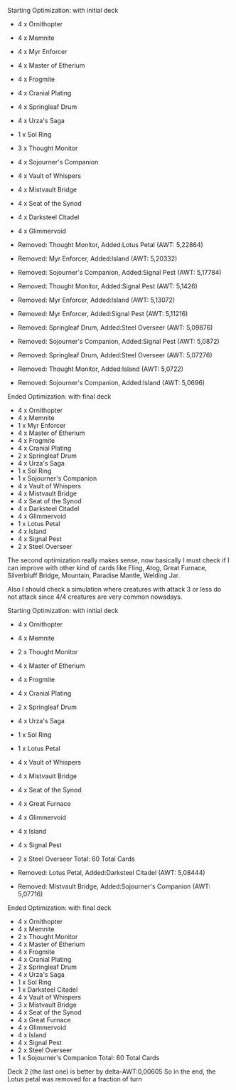 Starting Optimization: with initial deck


 - 4    x Ornithopter
 - 4    x Memnite
 - 4    x Myr Enforcer
 - 4    x Master of Etherium
 - 4    x Frogmite
 - 4    x Cranial Plating
 - 4    x Springleaf Drum
 - 4    x Urza's Saga
 - 1    x Sol Ring
 - 3    x Thought Monitor
 - 4    x Sojourner's Companion
 - 4    x Vault of Whispers
 - 4    x Mistvault Bridge
 - 4    x Seat of the Synod
 - 4    x Darksteel Citadel
 - 4    x Glimmervoid


 - Removed: Thought Monitor, Added:Lotus Petal (AWT: 5,22864)
 - Removed: Myr Enforcer, Added:Island (AWT: 5,20332)
 - Removed: Sojourner's Companion, Added:Signal Pest (AWT: 5,17784)
 - Removed: Thought Monitor, Added:Signal Pest (AWT: 5,1426)
 - Removed: Myr Enforcer, Added:Island (AWT: 5,13072)
 - Removed: Myr Enforcer, Added:Signal Pest (AWT: 5,11216)
 - Removed: Springleaf Drum, Added:Steel Overseer (AWT: 5,09876)
 - Removed: Sojourner's Companion, Added:Signal Pest (AWT: 5,0872)
 - Removed: Springleaf Drum, Added:Steel Overseer (AWT: 5,07276)
 - Removed: Thought Monitor, Added:Island (AWT: 5,0722)
 - Removed: Sojourner's Companion, Added:Island (AWT: 5,0696)


Ended Optimization: with final deck


 - 4    x Ornithopter
 - 4    x Memnite
 - 1    x Myr Enforcer
 - 4    x Master of Etherium
 - 4    x Frogmite
 - 4    x Cranial Plating
 - 2    x Springleaf Drum
 - 4    x Urza's Saga
 - 1    x Sol Ring
 - 1    x Sojourner's Companion
 - 4    x Vault of Whispers
 - 4    x Mistvault Bridge
 - 4    x Seat of the Synod
 - 4    x Darksteel Citadel
 - 4    x Glimmervoid
 - 1    x Lotus Petal
 - 4    x Island
 - 4    x Signal Pest
 - 2    x Steel Overseer

The second optimization really makes sense, now basically I must check if I can
improve with other kind of cards like Fling, Atog, Great Furnace, Silverbluff 
Bridge, Mountain, Paradise Mantle, Welding Jar.

Also I should check a simulation where creatures with attack 3 or less do not 
attack since 4/4 creatures are very common nowadays.


Starting Optimization: with initial deck

 - 4    x Ornithopter
 - 4    x Memnite
 - 2    x Thought Monitor
 - 4    x Master of Etherium
 - 4    x Frogmite
 - 4    x Cranial Plating
 - 2    x Springleaf Drum
 - 4    x Urza's Saga
 - 1    x Sol Ring
 - 1    x Lotus Petal
 - 4    x Vault of Whispers
 - 4    x Mistvault Bridge
 - 4    x Seat of the Synod
 - 4    x Great Furnace
 - 4    x Glimmervoid
 - 4    x Island
 - 4    x Signal Pest
 - 2    x Steel Overseer
Total: 60 Total Cards


 - Removed: Lotus Petal, Added:Darksteel Citadel (AWT: 5,08444)
 - Removed: Mistvault Bridge, Added:Sojourner's Companion (AWT: 5,07716)

Ended Optimization: with final deck

 - 4    x Ornithopter
 - 4    x Memnite
 - 2    x Thought Monitor
 - 4    x Master of Etherium
 - 4    x Frogmite
 - 4    x Cranial Plating
 - 2    x Springleaf Drum
 - 4    x Urza's Saga
 - 1    x Sol Ring
 - 1    x Darksteel Citadel
 - 4    x Vault of Whispers
 - 3    x Mistvault Bridge
 - 4    x Seat of the Synod
 - 4    x Great Furnace
 - 4    x Glimmervoid
 - 4    x Island
 - 4    x Signal Pest
 - 2    x Steel Overseer
 - 1    x Sojourner's Companion
Total: 60 Total Cards


Deck 2 (the last one) is better by delta-AWT:0,00605
So in the end, the Lotus petal was removed for a fraction of turn
